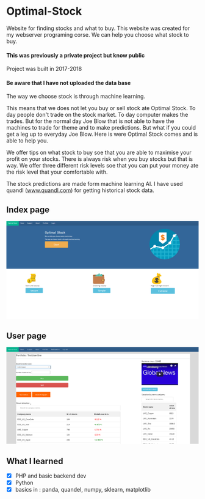# Optimal-Stock
Website for finding  stocks and what to buy. This website was created for my webserver programing corse.
We can help you choose what stock to buy.

#### This was previously a private project but know public

Project was built in 2017-2018

#### Be aware that I have not uploaded the data base 

The way we choose stock is through machine learning.

This means that we does not let you buy or sell stock ate Optimal Stock. To day people don't trade on the stock market. To day computer makes the trades. But for the normal day Joe Blow that is not able to have the machines to trade for theme and to make predictions.
But what if you could get a leg up to everyday Joe Blow. Here is were Optimal Stock comes and is able to help you.

We offer tips on what stock to buy soe that you are able to maximise your profit on your stocks. There is always risk when you buy stocks but that is way. We offer three different risk levels soe that you can put your money ate the risk level that your comfortable with.

The stock predictions are made form machine learning AI. I have used quandl (www.quandl.com) for getting historical stock data.

## Index page

![alt text](img/Optimal_Stock.png)

## User page

![alt text](img/UserDashBoard.png)

## What I learned

- [x] PHP and basic backend dev
- [x] Python 
- [x] basics in : panda, quandel, numpy, sklearn, matplotlib  
